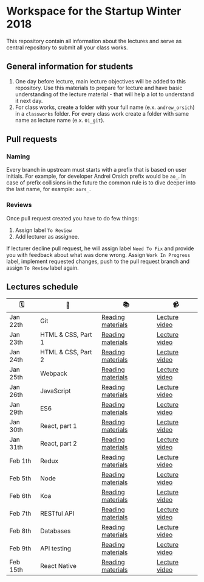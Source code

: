 # Workspace for the Startup Winter 2018

This repository contain all information about the lectures and serve as central repository to submit all your class works.

## General information for students

1. One day before lecture, main lecture objectives will be added to this repository. Use this materials to prepare for lecture and have basic understanding of the lecture material - that will help a lot to understand it next day.
2. For class works, create a folder with your full name (e.x. `andrew_orsich`) in a `classworks` folder. For every class work create a folder with same name as lecture name (e.x. `01_git`).

## Pull requests

### Naming

Every branch in upstream must starts with a prefix that is based on user initials. For example, for developer Andrei Orsich prefix would be `ao_`. In case of prefix collisions in the future the common rule is to dive deeper into the last name, for example: `aors_`.

### Reviews

Once pull request created you have to do few things:

1. Assign label `To Review`
2. Add lecturer as assignee.

If lecturer decline pull request, he will assign label `Need To Fix` and provide you with feedback about what was done wrong. Assign `Work In Progress` label, implement requested changes, push to the pull request branch and assign `To Review` label again.

## Lectures schedule

| 🗓️ | 📌 | 📚 | 📹 |
| - | - | - | - |
| Jan 22th | Git | [Reading materials](./lectures/01_git/README.md) | [Lecture video](https://vimeo.com/224310990/1d203eae3c) |
| Jan 23th | HTML & CSS, Part 1 | [Reading materials](./lectures/02_hmtl-css-part-1/README.md) | [Lecture video](https://vimeo.com/224450900/326ef373eb) |
| Jan 24th | HTML & CSS, Part 2 | [Reading materials](./lectures/03_hmtl-css-part-2/README.md) | [Lecture video](https://vimeo.com/252666378/74e08a8f6a) |
| Jan 25th | Webpack | [Reading materials](./lectures/04_webpack/README.md) | [Lecture video](https://vimeo.com/252728882/36e4c16138) |
| Jan 26th | JavaScript | [Reading materials](./lectures/05_javascript/README.md) | [Lecture video](https://vimeo.com/252915000/b219e2340b) |
| Jan 29th | ES6 | [Reading materials](./lectures/06_es6/README.md) | [Lecture video](https://vimeo.com/253275883/8191938354) |
| Jan 30th | React, part 1 | [Reading materials](./lectures/07_react-part-1/README.md) | [Lecture video](https://vimeo.com/253404631/834ae284bb) |
| Jan 31th | React, part 2 | [Reading materials](./lectures/08_react-part-2/README.md) | [Lecture video](https://vimeo.com/253636335/e525f8917c) |
| Feb 1th | Redux | [Reading materials](./lectures/09_redux/README.md) | [Lecture video](https://vimeo.com/253929404/17fb1bf69e) |
| Feb 5th | Node | [Reading materials](./lectures/10_node/README.md) | [Lecture video](https://vimeo.com/254265916/2ad90b8ec2) |
| Feb 6th | Koa | [Reading materials](./lectures/11_koa/README.md) | [Lecture video](https://vimeo.com/254469635/354e693632) |
| Feb 7th | RESTful API | [Reading materials](./lectures/12_api/README.md) | [Lecture video](https://vimeo.com/254716444/1f89e7d9d9) |
| Feb 8th | Databases | [Reading materials](./lectures/13_databases/README.md) | [Lecture video](https://vimeo.com/254989061/3f9a84deca) |
| Feb 9th | API testing| [Reading materials](./lectures/14_testing/README.md) | [Lecture video](https://vimeo.com/255012124/88485984b0) |
| Feb 15th | React Native | [Reading materials](./lectures/15_react-native/README.md) | [Lecture video](https://vimeo.com/255875696/4483671519) |
